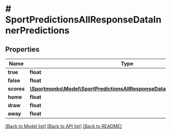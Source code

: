 # # SportPredictionsAllResponseDataInnerPredictions

## Properties

Name | Type | Description | Notes
------------ | ------------- | ------------- | -------------
**true** | **float** |  | [optional]
**false** | **float** |  | [optional]
**scores** | [**\Sportmonks\Model\SportPredictionsAllResponseDataInnerPredictionsScores**](SportPredictionsAllResponseDataInnerPredictionsScores.md) |  | [optional]
**home** | **float** |  | [optional]
**draw** | **float** |  | [optional]
**away** | **float** |  | [optional]

[[Back to Model list]](../../README.md#models) [[Back to API list]](../../README.md#endpoints) [[Back to README]](../../README.md)
